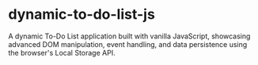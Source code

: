 # dynamic-to-do-list-js
A dynamic To-Do List application built with vanilla JavaScript, showcasing advanced DOM manipulation, event handling, and data persistence using the browser's Local Storage API.
